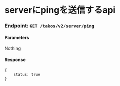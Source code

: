 # serverにpingを送信するapi

### Endpoint: `GET /takos/v2/server/ping`

#### Parameters

Nothing

#### Response

```
{
    status: true
}
```